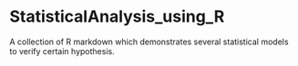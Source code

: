 # StatisticalAnalysis_using_R
A collection of R markdown which demonstrates several statistical models to verify certain hypothesis.
